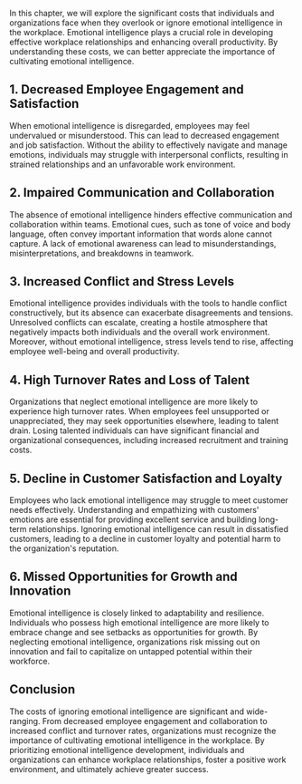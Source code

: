 
In this chapter, we will explore the significant costs that individuals and organizations face when they overlook or ignore emotional intelligence in the workplace. Emotional intelligence plays a crucial role in developing effective workplace relationships and enhancing overall productivity. By understanding these costs, we can better appreciate the importance of cultivating emotional intelligence.

## 1\. Decreased Employee Engagement and Satisfaction

When emotional intelligence is disregarded, employees may feel undervalued or misunderstood. This can lead to decreased engagement and job satisfaction. Without the ability to effectively navigate and manage emotions, individuals may struggle with interpersonal conflicts, resulting in strained relationships and an unfavorable work environment.

## 2\. Impaired Communication and Collaboration

The absence of emotional intelligence hinders effective communication and collaboration within teams. Emotional cues, such as tone of voice and body language, often convey important information that words alone cannot capture. A lack of emotional awareness can lead to misunderstandings, misinterpretations, and breakdowns in teamwork.

## 3\. Increased Conflict and Stress Levels

Emotional intelligence provides individuals with the tools to handle conflict constructively, but its absence can exacerbate disagreements and tensions. Unresolved conflicts can escalate, creating a hostile atmosphere that negatively impacts both individuals and the overall work environment. Moreover, without emotional intelligence, stress levels tend to rise, affecting employee well-being and overall productivity.

## 4\. High Turnover Rates and Loss of Talent

Organizations that neglect emotional intelligence are more likely to experience high turnover rates. When employees feel unsupported or unappreciated, they may seek opportunities elsewhere, leading to talent drain. Losing talented individuals can have significant financial and organizational consequences, including increased recruitment and training costs.

## 5\. Decline in Customer Satisfaction and Loyalty

Employees who lack emotional intelligence may struggle to meet customer needs effectively. Understanding and empathizing with customers' emotions are essential for providing excellent service and building long-term relationships. Ignoring emotional intelligence can result in dissatisfied customers, leading to a decline in customer loyalty and potential harm to the organization's reputation.

## 6\. Missed Opportunities for Growth and Innovation

Emotional intelligence is closely linked to adaptability and resilience. Individuals who possess high emotional intelligence are more likely to embrace change and see setbacks as opportunities for growth. By neglecting emotional intelligence, organizations risk missing out on innovation and fail to capitalize on untapped potential within their workforce.

## Conclusion

The costs of ignoring emotional intelligence are significant and wide-ranging. From decreased employee engagement and collaboration to increased conflict and turnover rates, organizations must recognize the importance of cultivating emotional intelligence in the workplace. By prioritizing emotional intelligence development, individuals and organizations can enhance workplace relationships, foster a positive work environment, and ultimately achieve greater success.

